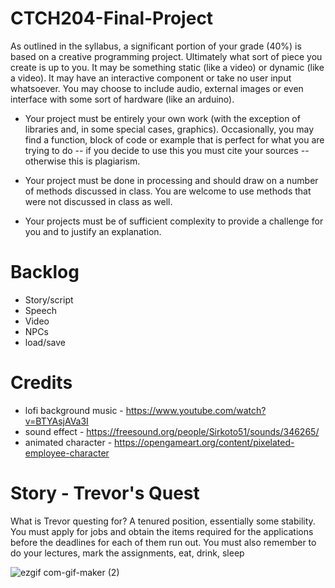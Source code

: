 # CTCH204-Final-Project

As outlined in the syllabus, a significant portion of your grade (40%) is based on a creative programming project. Ultimately what sort of piece you create is up to
you. It may be something static (like a video) or dynamic (like a video). It may have an interactive component or take no user input whatsoever. You may choose to include audio, external images or even interface with some sort of hardware (like an arduino).

- Your project must be entirely your own work (with the exception of libraries and, in some special cases, graphics). Occasionally, you may find a function, block of code or example that is perfect for what you are trying to do -- if you decide to use this you must cite your sources -- otherwise this is plagiarism.

- Your project must be done in processing and should draw on a number of methods discussed in class. You are welcome to use methods that were not discussed in class as well.

- Your projects must be of sufficient complexity to provide a challenge for you and to justify an explanation.

# Backlog

- Story/script
- Speech
- Video
- NPCs
- load/save

# Credits

- lofi background music - https://www.youtube.com/watch?v=BTYAsjAVa3I
- sound effect - https://freesound.org/people/Sirkoto51/sounds/346265/
- animated character - https://opengameart.org/content/pixelated-employee-character

# Story - Trevor's Quest

What is Trevor questing for? A tenured position, essentially some stability. You must apply for jobs and obtain the items required for the applications before the deadlines for each of them run out. You must also remember to do your lectures, mark the assignments, eat, drink, sleep

![ezgif com-gif-maker (2)](https://user-images.githubusercontent.com/14246207/158498222-4ff5842e-5e10-4a0f-ae4f-71490714b354.gif)

